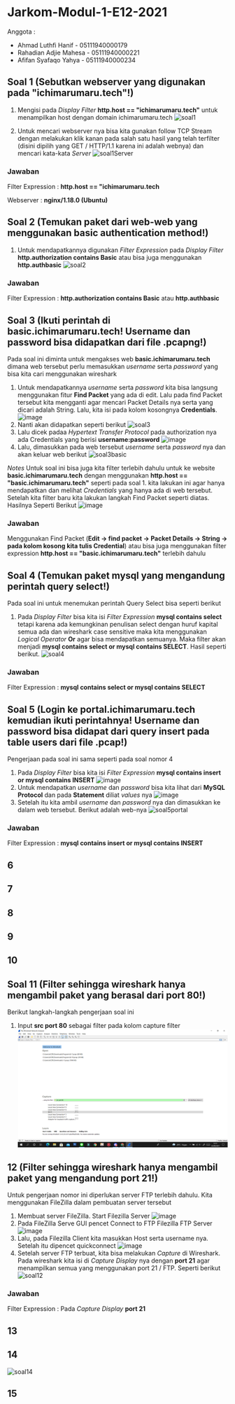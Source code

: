 # Jarkom-Modul-1-E12-2021
Anggota :
- Ahmad Luthfi Hanif	  - 05111940000179
- Rahadian Adjie Mahesa	- 05111940000221
- Afifan Syafaqo Yahya	- 05111940000234
 
## Soal 1 (Sebutkan webserver yang digunakan pada "ichimarumaru.tech"!)
1. Mengisi pada *Display Filter* **http.host == "ichimarumaru.tech"** untuk menampilkan host dengan domain ichimarumaru.tech
![soal1](https://user-images.githubusercontent.com/55140514/134492368-c9acdedd-b9d5-4173-9985-47c23252fa72.png)

2. Untuk mencari webserver nya bisa kita gunakan follow TCP Stream dengan melakukan klik kanan pada salah satu hasil yang telah terfilter (disini dipilih yang GET / HTTP/1.1 karena ini adalah webnya) dan mencari kata-kata *Server*
![soal1Server](https://user-images.githubusercontent.com/55140514/134492375-f04a2029-289a-4ae0-847f-ffc8943e6053.png)

### Jawaban
Filter Expression : **http.host == "ichimarumaru.tech**

Webserver : **nginx/1.18.0 (Ubuntu)**

## Soal 2 (Temukan paket dari web-web yang menggunakan basic authentication method!)
1. Untuk mendapatkannya digunakan *Filter Expression* pada *Display Filter* **http.authorization contains Basic** atau bisa juga menggunakan **http.authbasic**
![soal2](https://user-images.githubusercontent.com/55140514/134683594-d68dd7ba-7b98-4027-af8c-c6af64d540ed.png)

### Jawaban
Filter Expression : **http.authorization contains Basic** atau **http.authbasic**

## Soal 3 (Ikuti perintah di basic.ichimarumaru.tech! Username dan password bisa didapatkan dari file .pcapng!)
Pada soal ini diminta untuk mengakses web **basic.ichimarumaru.tech** dimana web tersebut perlu memasukkan *username* serta *password* yang bisa kita cari menggunakan wireshark
1. Untuk mendapatkannya *username* serta *password* kita bisa langsung menggunakan fitur **Find Packet** yang ada di edit. Lalu pada find Packet tersebut kita mengganti agar mencari Packet Details nya serta yang dicari adalah String. Lalu, kita isi pada kolom kosongnya **Credentials**.
![image](https://user-images.githubusercontent.com/55140514/134686297-2ed6c695-4459-45c6-9b8e-5aee883f59e9.png)
2. Nanti akan didapatkan seperti berikut
![soal3](https://user-images.githubusercontent.com/55140514/134687110-cf3318ce-ed0d-41f8-b435-7bd9193c26a7.png)
3. Lalu dicek padaa *Hypertext Transfer Protocol* pada authorization nya ada Credentials yang berisi **username:password** 
![image](https://user-images.githubusercontent.com/55140514/134686797-47d37d56-196b-477a-972a-c4e1bb30cf9d.png)
4. Lalu, dimasukkan pada web tersebut *username* serta *password* nya dan akan keluar web berikut
![soal3basic](https://user-images.githubusercontent.com/55140514/134686999-b471216f-2e73-440f-a5ea-a6fc7931fb98.png)

*Notes*
Untuk soal ini bisa juga kita filter terlebih dahulu untuk ke website **basic.ichimarumaru.tech** dengan menggunakan **http.host == "basic.ichimarumaru.tech"** seperti pada soal 1. kita lakukan ini agar hanya mendapatkan dan melihat *Credentials* yang hanya ada di web tersebut. Setelah kita filter baru kita lakukan langkah Find Packet seperti diatas. Hasilnya Seperti Berikut
![image](https://user-images.githubusercontent.com/55140514/134687798-02fd0c41-8f01-4985-a9c5-b75cdeb6a189.png)

### Jawaban
Menggunakan Find Packet (**Edit -> find packet -> Packet Details -> String -> pada kolom kosong kita tulis Credential**)
atau bisa juga menggunakan filter expression **http.host == "basic.ichimarumaru.tech"** terlebih dahulu

## Soal 4 (Temukan paket mysql yang mengandung perintah query select!)
Pada soal ini untuk menemukan perintah Query Select bisa seperti berikut
1. Pada *Display Filter* bisa kita isi *Filter Expression* **mysql contains select** tetapi karena ada kemungkinan penulisan select dengan huruf kapital semua ada dan wireshark case sensitive maka kita menggunakan *Logical Operator* **Or** agar bisa mendapatkan semuanya. Maka filter akan menjadi **mysql contains select or mysql contains SELECT**. Hasil seperti berikut.
![soal4](https://user-images.githubusercontent.com/55140514/134679265-356b552a-5984-4964-b9a1-a3381d66e6dc.png)

### Jawaban
Filter Expression : **mysql contains select or mysql contains SELECT**

## Soal 5 (Login ke portal.ichimarumaru.tech kemudian ikuti perintahnya! Username dan password bisa didapat dari query insert pada table users dari file .pcap!)
Pengerjaan pada soal ini sama seperti pada soal nomor 4
1. Pada *Display Filter* bisa kita isi *Filter Expression* **mysql contains insert or mysql contains INSERT**
![image](https://user-images.githubusercontent.com/55140514/134700609-ed63596f-766d-4061-b5b9-3a03dead716e.png)
2. Untuk mendapatkan *username* dan *password* bisa kita lihat dari **MySQL Protocol** dan pada **Statement** diliat *values* nya
![image](https://user-images.githubusercontent.com/55140514/134706330-e4f50f43-a4fa-4289-8588-9fe28ec271c2.png)
3. Setelah itu kita ambil *username* dan *password* nya dan dimasukkan ke dalam web tersebut. Berikut adalah web-nya
![soal5portal](https://user-images.githubusercontent.com/55140514/134680387-f49aade5-b050-41e2-b005-05791641d708.png)

### Jawaban
Filter Expression : **mysql contains insert or mysql contains INSERT**

## 6

## 7
## 8
## 9
## 10
## Soal 11 (Filter sehingga wireshark hanya mengambil paket yang berasal dari port 80!)
Berikut langkah-langkah pengerjaan soal ini
1. Input **src port 80** sebagai filter pada kolom capture filter
![soal11](https://raw.githubusercontent.com/ALuthfiH/Image/image/Screenshot%20(233).png)

## 12 (Filter sehingga wireshark hanya mengambil paket yang mengandung port 21!)
Untuk pengerjaan nomor ini diperlukan server FTP terlebih dahulu. Kita menggunakan FileZilla dalam pembuatan server tersebut
1. Membuat server FileZilla. Start Filezilla Server
![image](https://user-images.githubusercontent.com/55140514/134707335-b4ce7080-1a55-448f-80b0-045aaffbd612.png)
2. Pada FileZilla Serve GUI pencet Connect to FTP Filezilla FTP Server
![image](https://user-images.githubusercontent.com/55140514/134707538-3070ef76-747a-4581-af51-e9d11b933bff.png)
3. Lalu, pada Filezilla Client kita masukkan Host serta username nya. Setelah itu dipencet quickconnect
![image](https://user-images.githubusercontent.com/55140514/134707676-de8f2ab9-f9e4-47f0-b675-abc4cb3b0cca.png)
4. Setelah server FTP terbuat, kita bisa melakukan *Capture* di Wireshark. Pada wireshark kita isi di *Capture Display* nya dengan **port 21** agar menampilkan semua yang menggunakan port 21 / FTP. Seperti berikut
![soal12](https://user-images.githubusercontent.com/55140514/134503887-0ad07ed6-c8f2-4165-b586-e03ffabbc02b.png)

### Jawaban
Filter Expression : Pada *Capture Display* **port 21**

## 13

## 14
![soal14](https://user-images.githubusercontent.com/55140514/134504096-2bc2fea0-e91b-41fc-89c2-48b1f2cc4784.png)

## 15
